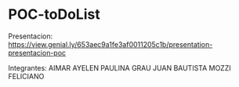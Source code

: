 # POC-toDoList

Presentacion: https://view.genial.ly/653aec9a1fe3af0011205c1b/presentation-presentacion-poc

Integrantes:
AIMAR AYELEN PAULINA
GRAU JUAN BAUTISTA
MOZZI FELICIANO
